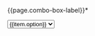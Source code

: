 <label class="usa-label" for="{{page.combo-box-label}}">{{page.combo-box-label}}<span class="asterisk">*</span></label>
<div class="usa-combo-box">
  <select
    class="usa-select"
    name="{{page.combo-box-label}}"
    id="{{page.combo-box-label}}"
    >
    {% for item in page.combo-box %}
      <option value="{{item.value}}">{{item.option}}</option>
    {%endfor%}
  </select>
</div>